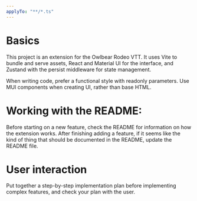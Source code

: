 ```yaml
---
applyTo: "**/*.ts"
---
```


# Basics

This project is an extension for the Owlbear Rodeo VTT. It uses Vite to bundle and serve assets, React and Material UI for the interface, and Zustand with the persist middleware for state management.

When writing code, prefer a functional style with readonly parameters. Use MUI components when creating UI, rather than base HTML.

# Working with the README:

Before starting on a new feature, check the README for information on how the extension works. After finishing adding a feature, if it seems like the kind of thing that should be documented in the README, update the README file.

# User interaction

Put together a step-by-step implementation plan before implementing complex features, and check your plan with the user.
